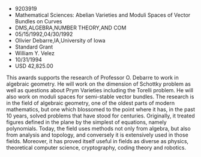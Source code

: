 
* 9203919
* Mathematical Sciences: Abelian Varieties and Moduli Spaces of Vector Bundles on Curves
* DMS,ALGEBRA,NUMBER THEORY,AND COM
* 05/15/1992,04/30/1992
* Olivier Debarre,IA,University of Iowa
* Standard Grant
* William Y. Velez
* 10/31/1994
* USD 42,825.00

This awards supports the research of Professor O. Debarre to work in algebraic
geometry. He will work on the dimension of Schottky problem as well as questions
about Prym Varieties including the Torelli problem. He will also work on moduli
spaces for semi-stable vector bundles. The research is in the field of algebraic
geometry, one of the oldest parts of modern mathematics, but one which blossomed
to the point where it has, in the past 10 years, solved problems that have stood
for centuries. Originally, it treated figures defined in the plane by the
simplest of equations, namely polynomials. Today, the field uses methods not
only from algebra, but also from analysis and topology, and conversely it is
extensively used in those fields. Moreover, it has proved itself useful in
fields as diverse as physics, theoretical computer science, cryptography, coding
theory and robotics.
